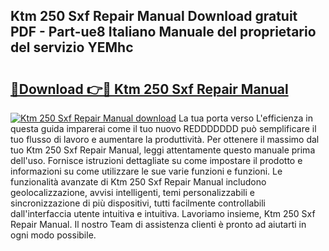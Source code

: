 ## Ktm 250 Sxf Repair Manual Download gratuit PDF - Part-ue8 Italiano Manuale del proprietario del servizio YEMhc

# <h2><a href="http://dfe07a.blite.top/?on=Ktm+250+Sxf+Repair+Manual">🔗Download 👉🔴 Ktm 250 Sxf Repair Manual</a></h2>

[![Ktm 250 Sxf Repair Manual download](https://i.imgur.com/lujVjoI.png)](http://dfe07a.blite.top/?on=Ktm+250+Sxf+Repair+Manual)
La tua porta verso L'efficienza in questa guida imparerai come il tuo nuovo REDDDDDDD può semplificare il tuo flusso di lavoro e aumentare la produttività. Per ottenere il massimo dal tuo Ktm 250 Sxf Repair Manual, leggi attentamente questo manuale prima dell'uso. Fornisce istruzioni dettagliate su come impostare il prodotto e informazioni su come utilizzare le sue varie funzioni e funzioni. Le funzionalità avanzate di Ktm 250 Sxf Repair Manual includono geolocalizzazione, avvisi intelligenti, temi personalizzabili e sincronizzazione di più dispositivi, tutti facilmente controllabili dall'interfaccia utente intuitiva e intuitiva. Lavoriamo insieme, Ktm 250 Sxf Repair Manual. Il nostro Team di assistenza clienti è pronto ad aiutarti in ogni modo possibile.
